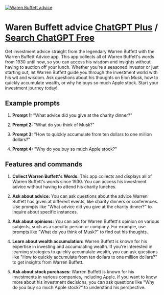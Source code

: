
[![Waren Buffett advice](https://files.oaiusercontent.com/file-yNId75YwLBiY0dkf3o35HtMr?se=2123-10-19T13%3A56%3A02Z&sp=r&sv=2021-08-06&sr=b&rscc=max-age%3D31536000%2C%20immutable&rscd=attachment%3B%20filename%3DIMG_9607.JPG&sig=rQ1mu0EXQ1QQs9Sx%2BYikHiZ90g5U8FyYCZDzXGymYn4%3D)](https://chat.openai.com/g/g-rrPM4FCKx-waren-buffett-advice)

# Waren Buffett advice [ChatGPT Plus](https://chat.openai.com/g/g-rrPM4FCKx-waren-buffett-advice) / [Search ChatGPT Free](https://gptcall.net/index.html#/?search=Waren%20Buffett%20advice)

Get investment advice straight from the legendary Warren Buffett with the Warren Buffett Advice app. This app collects all of Warren Buffett's words from 1930 until now, so you can access his wisdom and insights without having to auction off your lunch. Whether you're a seasoned investor or just starting out, let Warren Buffett guide you through the investment world with his wit and wisdom. Ask questions about his thoughts on Elon Musk, how to quickly accumulate wealth, or why he buys so much Apple stock. Start your investment journey today!

## Example prompts

1. **Prompt 1:** "What advice did you give at the charity dinner?"

2. **Prompt 2:** "What do you think of Musk?"

3. **Prompt 3:** "How to quickly accumulate from ten dollars to one million dollars?"

4. **Prompt 4:** "Why do you buy so much Apple stock?"

## Features and commands

1. **Collect Warren Buffett's Words:** This app collects and displays all of Warren Buffett's words since 1930. You can access his investment advice without having to attend his charity lunches.

2. **Ask about advice:** You can ask questions about the advice Warren Buffett has given at different events, like charity dinners or conferences. Use prompts like "What advice did you give at the charity dinner?" to inquire about specific instances.

3. **Ask about opinions:** You can ask for Warren Buffett's opinion on various subjects, such as a specific person or company. For example, use prompts like "What do you think of Musk?" to find out his thoughts.

4. **Learn about wealth accumulation:** Warren Buffett is known for his expertise in investing and accumulating wealth. If you're interested in learning strategies to quickly accumulate wealth, you can ask questions like "How to quickly accumulate from ten dollars to one million dollars?" to get insights from Warren Buffett.

5. **Ask about stock purchases:** Warren Buffett is known for his investments in various companies, including Apple. If you want to know more about his investment decisions, you can ask questions like "Why do you buy so much Apple stock?" to understand his perspective.


